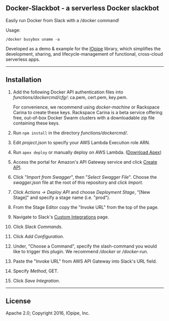 Docker-Slackbot - a serverless Docker slackbot
----------------------------------------------

Easily run Docker from Slack with a /docker command!

Usage:
```
/docker busybox uname -a
```

Developed as a demo & example for the
[IOpipe](https://github.com/iopipe/iopipe) library,
which simplifies the development, sharing, and lifecycle-management
of functional, cross-cloud serverless apps.

------------
Installation
------------

1. Add the following Docker API authentication files into
	 _functions/dockercmd/cfg/_: ca.pem,	cert.pem, key.pem.

	For convenience, we recommend using _docker-machine_ or Rackspace
Carina to create these keys. Rackspace Carina is a beta service offering
free, out-of-box Docker Swarm clusters with a downloadable zip file
containing these keys.

2. Run ```npm install``` in the directory _functions/dockercmd/_.
3. Edit _project.json_ to specify your AWS Lambda Execution role ARN.
4. Run ```apex deploy``` or manually deploy on AWS Lambda. ([Download
	 Apex](http://apex.run))
5. Access the portal for Amazon's API Gateway service and click [Create
	 API](https://console.aws.amazon.com/apigateway/).
6. Click "_Import from Swagger_", then "_Select Swagger File_". Choose
	 the _swagger.json_ file at the root of this repository and click
_Import_.
7. Click _Actions -> Deploy API_ and choose _Deployment Stage_, "[New
	 Stage]" and specify a stage name (i.e. "prod").
8. From the Stage Editor copy the "Invoke URL" from the top of the page.
9. Navigate to Slack's [Custom
	 Integrations](https://slack.com/apps/manage/custom-integrations)
page.
10. Click _Slack Commands_.
11. Click _Add Configuration_.
12. Under, "Choose a Command", specify the slash-command you would like
		to trigger this plugin. We recommend */docker* or */docker-run*.
13. Paste the "Invoke URL" from AWS API Gateway into Slack's URL field.
14. Specify _Method_, GET.
15. Click _Save Integration_.

-------
License
-------

Apache 2.0; Copyright 2016, IOpipe, Inc.
